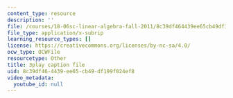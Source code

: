 ```yaml
---
content_type: resource
description: ''
file: /courses/18-06sc-linear-algebra-fall-2011/8c39df464439ee65cb49df199f024ef8_YeyrH-Oc2p4.srt
file_type: application/x-subrip
learning_resource_types: []
license: https://creativecommons.org/licenses/by-nc-sa/4.0/
ocw_type: OCWFile
resourcetype: Other
title: 3play caption file
uid: 8c39df46-4439-ee65-cb49-df199f024ef8
video_metadata:
  youtube_id: null
---
```

